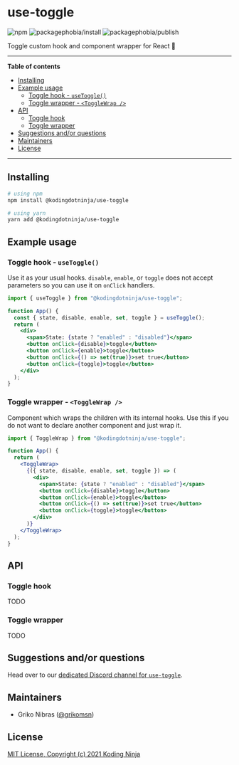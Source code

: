 <!-- markdownlint-disable MD033 MD036 MD041 -->

# use-toggle

![npm](https://badgen.net/npm/v/@kodingdotninja/use-toggle)
![packagephobia/install](https://badgen.net/packagephobia/install/@kodingdotninja/use-toggle)
![packagephobia/publish](https://badgen.net/packagephobia/publish/@kodingdotninja/use-toggle)

Toggle custom hook and component wrapper for React 🔦

---

**Table of contents**

- [Installing](#installing)
- [Example usage](#example-usage)
  - [Toggle hook - `useToggle()`](#toggle-hook---usetoggle)
  - [Toggle wrapper - `<ToggleWrap />`](#toggle-wrapper---togglewrap-)
- [API](#api)
  - [Toggle hook](#toggle-hook)
  - [Toggle wrapper](#toggle-wrapper)
- [Suggestions and/or questions](#suggestions-andor-questions)
- [Maintainers](#maintainers)
- [License](#license)

---

## Installing

```sh
# using npm
npm install @kodingdotninja/use-toggle

# using yarn
yarn add @kodingdotninja/use-toggle
```

## Example usage

### Toggle hook - `useToggle()`

Use it as your usual hooks. `disable`, `enable`, or `toggle` does not accept parameters so you can use it on `onClick` handlers.

```jsx
import { useToggle } from "@kodingdotninja/use-toggle";

function App() {
  const { state, disable, enable, set, toggle } = useToggle();
  return (
    <div>
      <span>State: {state ? "enabled" : "disabled"}</span>
      <button onClick={disable}>toggle</button>
      <button onClick={enable}>toggle</button>
      <button onClick={() => set(true)}>set true</button>
      <button onClick={toggle}>toggle</button>
    </div>
  );
}
```

### Toggle wrapper - `<ToggleWrap />`

Component which wraps the children with its internal hooks. Use this if you do not want to declare another component and just wrap it.

```jsx
import { ToggleWrap } from "@kodingdotninja/use-toggle";

function App() {
  return (
    <ToggleWrap>
      {({ state, disable, enable, set, toggle }) => (
        <div>
          <span>State: {state ? "enabled" : "disabled"}</span>
          <button onClick={disable}>toggle</button>
          <button onClick={enable}>toggle</button>
          <button onClick={() => set(true)}>set true</button>
          <button onClick={toggle}>toggle</button>
        </div>
      )}
    </ToggleWrap>
  );
}
```

## API

### Toggle hook

TODO

### Toggle wrapper

TODO

## Suggestions and/or questions

Head over to our [dedicated Discord channel for `use-toggle`](https://discord.gg/KsHtDasn7e).

## Maintainers

- Griko Nibras ([@grikomsn](https://github.com/grikomsn))

## License

[MIT License, Copyright (c) 2021 Koding Ninja](./LICENSE)
